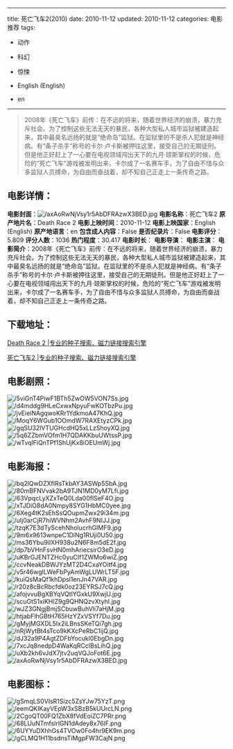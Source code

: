 
---
title: 死亡飞车2(2010)
date: 2010-11-12
updated: 2010-11-12
categories: 电影推荐
tags:
- 动作
- 科幻
- 惊悚

- English (English)
- en
---


> 2008年《死亡飞车》前传：在不远的将来，随着世界经济的崩溃，暴力充斥社会。为了控制这些无法无天的暴民，各种大型私人城市监狱被建造起来，其中最臭名远扬的就是“绝命岛”监狱。在监狱里的不是杀人犯就是神经病。有“条子杀手”称号的卡尔·卢卡斯被押往这里，接受自己的无期徒刑。但是他正好赶上了一心要在电视领域闯出天下的九月·琼斯掌权的时候，危险的“死亡飞车”游戏被发明出来，卡尔成了一名赛车手，为了自由不惜与众多监狱人员搏命，为自由而奋战着，却不知自己正走上一条传奇之路。

## **电影详情**：

**电影封面**：<img src="https://image.tmdb.org/t/p/w200/axAoRwNjVsy1r5AbDFRAzwX3BED.jpg" alt="/axAoRwNjVsy1r5AbDFRAzwX3BED.jpg" title="/axAoRwNjVsy1r5AbDFRAzwX3BED.jpg">
**电影名称**：死亡飞车2
**原产地片名**：Death Race 2
**电影上映时间**：2010-11-12
**电影上映国家**：English (English)
**原产地语言**：en
**包含成人内容**：False
**是否纪录片**：False
**电影评分**：5.809
**评分人数**：1036
**热门程度**：30.417
**电影时长**：
**电影导演**：
**电影主演**：
**电影简介**：2008年《死亡飞车》前传：在不远的将来，随着世界经济的崩溃，暴力充斥社会。为了控制这些无法无天的暴民，各种大型私人城市监狱被建造起来，其中最臭名远扬的就是“绝命岛”监狱。在监狱里的不是杀人犯就是神经病。有“条子杀手”称号的卡尔·卢卡斯被押往这里，接受自己的无期徒刑。但是他正好赶上了一心要在电视领域闯出天下的九月·琼斯掌权的时候，危险的“死亡飞车”游戏被发明出来，卡尔成了一名赛车手，为了自由不惜与众多监狱人员搏命，为自由而奋战着，却不知自己正走上一条传奇之路。

## **下载地址**：
[Death Race 2 |专业的种子搜索、磁力链接搜索引擎](https://movie.amd794.com:2083/?search=Death%20Race%202&ordering=&mode=match_phrase&page_size=10&page=1)

[死亡飞车2 |专业的种子搜索、磁力链接搜索引擎](https://movie.amd794.com:2083/?search=%E6%AD%BB%E4%BA%A1%E9%A3%9E%E8%BD%A62&ordering=&mode=match_phrase&page_size=10&page=1)
 

## **电影剧照**：
<img src="https://image.tmdb.org/t/p/original/5viGnT4PiwF1BTh5ZwOW5VON7Ss.jpg" alt="/5viGnT4PiwF1BTh5ZwOW5VON7Ss.jpg" title="/5viGnT4PiwF1BTh5ZwOW5VON7Ss.jpg"><img src="https://image.tmdb.org/t/p/original/d4mddg9HLeCxwxNpyuFwKOTbzPu.jpg" alt="/d4mddg9HLeCxwxNpyuFwKOTbzPu.jpg" title="/d4mddg9HLeCxwxNpyuFwKOTbzPu.jpg"><img src="https://image.tmdb.org/t/p/original/jvEieiNAgqwoKRr1YdkmoA47KhQ.jpg" alt="/jvEieiNAgqwoKRr1YdkmoA47KhQ.jpg" title="/jvEieiNAgqwoKRr1YdkmoA47KhQ.jpg"><img src="https://image.tmdb.org/t/p/original/MoqY6WGub1OOmdW7RAXEtyzCPk.jpg" alt="/MoqY6WGub1OOmdW7RAXEtyzCPk.jpg" title="/MoqY6WGub1OOmdW7RAXEtyzCPk.jpg"><img src="https://image.tmdb.org/t/p/original/gqSU32lVTUGHcdHQ5xLLzShoyXQ.jpg" alt="/gqSU32lVTUGHcdHQ5xLLzShoyXQ.jpg" title="/gqSU32lVTUGHcdHQ5xLLzShoyXQ.jpg"><img src="https://image.tmdb.org/t/p/original/5q6ZZbmVOfm1H7QDAKKbuUWtssP.jpg" alt="/5q6ZZbmVOfm1H7QDAKKbuUWtssP.jpg" title="/5q6ZZbmVOfm1H7QDAKKbuUWtssP.jpg"><img src="https://image.tmdb.org/t/p/original/wTvqlFiQnTPf1ShUjKx8iOEUmWj.jpg" alt="/wTvqlFiQnTPf1ShUjKx8iOEUmWj.jpg" title="/wTvqlFiQnTPf1ShUjKx8iOEUmWj.jpg">

## **电影海报**：
<img src="https://image.tmdb.org/t/p/original/bq2lQwDZXfIRsTkbAY3ASWp5SbA.jpg" alt="/bq2lQwDZXfIRsTkbAY3ASWp5SbA.jpg" title="/bq2lQwDZXfIRsTkbAY3ASWp5SbA.jpg"><img src="https://image.tmdb.org/t/p/original/80mBFNVvak2bA9TJN1MD0yM7Lfi.jpg" alt="/80mBFNVvak2bA9TJN1MD0yM7Lfi.jpg" title="/80mBFNVvak2bA9TJN1MD0yM7Lfi.jpg"><img src="https://image.tmdb.org/t/p/original/63VpqcLyXZxTeQ0Lda00flSeF4O.jpg" alt="/63VpqcLyXZxTeQ0Lda00flSeF4O.jpg" title="/63VpqcLyXZxTeQ0Lda00flSeF4O.jpg"><img src="https://image.tmdb.org/t/p/original/xTJDiO8dA0Nmpy8SYG1HbMC0yee.jpg" alt="/xTJDiO8dA0Nmpy8SYG1HbMC0yee.jpg" title="/xTJDiO8dA0Nmpy8SYG1HbMC0yee.jpg"><img src="https://image.tmdb.org/t/p/original/6Xeg4tK2sEhSsQOupmZwx29i34m.jpg" alt="/6Xeg4tK2sEhSsQOupmZwx29i34m.jpg" title="/6Xeg4tK2sEhSsQOupmZwx29i34m.jpg"><img src="https://image.tmdb.org/t/p/original/uIj0arCjR7hiWVNhm2AvhF9NIJJ.jpg" alt="/uIj0arCjR7hiWVNhm2AvhF9NIJJ.jpg" title="/uIj0arCjR7hiWVNhm2AvhF9NIJJ.jpg"><img src="https://image.tmdb.org/t/p/original/tzqK7E3dTyScehNhoIucrhGIMF9.jpg" alt="/tzqK7E3dTyScehNhoIucrhGIMF9.jpg" title="/tzqK7E3dTyScehNhoIucrhGIMF9.jpg"><img src="https://image.tmdb.org/t/p/original/9m6x9613wnpeC1DiNg1RUji0U50.jpg" alt="/9m6x9613wnpeC1DiNg1RUji0U50.jpg" title="/9m6x9613wnpeC1DiNg1RUji0U50.jpg"><img src="https://image.tmdb.org/t/p/original/ms36Ybu9iIXH938u2N6F8m5dE2f.jpg" alt="/ms36Ybu9iIXH938u2N6F8m5dE2f.jpg" title="/ms36Ybu9iIXH938u2N6F8m5dE2f.jpg"><img src="https://image.tmdb.org/t/p/original/dp7bVHnFsvHN0mhAriecsirO3eD.jpg" alt="/dp7bVHnFsvHN0mhAriecsirO3eD.jpg" title="/dp7bVHnFsvHN0mhAriecsirO3eD.jpg"><img src="https://image.tmdb.org/t/p/original/uKBrGJENTZHc0yuCIf1ZWMo6wiZ.jpg" alt="/uKBrGJENTZHc0yuCIf1ZWMo6wiZ.jpg" title="/uKBrGJENTZHc0yuCIf1ZWMo6wiZ.jpg"><img src="https://image.tmdb.org/t/p/original/ccvNeakDBWJYzMT2D4CxaYOitf4.jpg" alt="/ccvNeakDBWJYzMT2D4CxaYOitf4.jpg" title="/ccvNeakDBWJYzMT2D4CxaYOitf4.jpg"><img src="https://image.tmdb.org/t/p/original/v5r46wglLWeFbPyAmWgLUWrLT5F.jpg" alt="/v5r46wglLWeFbPyAmWgLUWrLT5F.jpg" title="/v5r46wglLWeFbPyAmWgLUWrLT5F.jpg"><img src="https://image.tmdb.org/t/p/original/kuiQsMaQf1khDpsl1enJn47VAR.jpg" alt="/kuiQsMaQf1khDpsl1enJn47VAR.jpg" title="/kuiQsMaQf1khDpsl1enJn47VAR.jpg"><img src="https://image.tmdb.org/t/p/original/r20z8cBcRbcfdk0oz23EYRSJ7cQ.jpg" alt="/r20z8cBcRbcfdk0oz23EYRSJ7cQ.jpg" title="/r20z8cBcRbcfdk0oz23EYRSJ7cQ.jpg"><img src="https://image.tmdb.org/t/p/original/afojvvuBgXBYqVQtlYGxkU9XwjU.jpg" alt="/afojvvuBgXBYqVQtlYGxkU9XwjU.jpg" title="/afojvvuBgXBYqVQtlYGxkU9XwjU.jpg"><img src="https://image.tmdb.org/t/p/original/scuGtS1xiKHIZ9g9QHNQzvXtyhI.jpg" alt="/scuGtS1xiKHIZ9g9QHNQzvXtyhI.jpg" title="/scuGtS1xiKHIZ9g9QHNQzvXtyhI.jpg"><img src="https://image.tmdb.org/t/p/original/wJZ3GNgjBmjSCbuwBuhVli7aHjM.jpg" alt="/wJZ3GNgjBmjSCbuwBuhVli7aHjM.jpg" title="/wJZ3GNgjBmjSCbuwBuhVli7aHjM.jpg"><img src="https://image.tmdb.org/t/p/original/htjabFlhGBtH765HzYZxVSYf7Du.jpg" alt="/htjabFlhGBtH765HzYZxVSYf7Du.jpg" title="/htjabFlhGBtH765HzYZxVSYf7Du.jpg"><img src="https://image.tmdb.org/t/p/original/gMyjMGXDL5Ix2iLBnsSKeTQi7gh.jpg" alt="/gMyjMGXDL5Ix2iLBnsSKeTQi7gh.jpg" title="/gMyjMGXDL5Ix2iLBnsSKeTQi7gh.jpg"><img src="https://image.tmdb.org/t/p/original/nRjWytBt4sTco9kKXcPeRbC1ijQ.jpg" alt="/nRjWytBt4sTco9kKXcPeRbC1ijQ.jpg" title="/nRjWytBt4sTco9kKXcPeRbC1ijQ.jpg"><img src="https://image.tmdb.org/t/p/original/dJ32a9P4AgtZDFbYocukl0EbgDn.jpg" alt="/dJ32a9P4AgtZDFbYocukl0EbgDn.jpg" title="/dJ32a9P4AgtZDFbYocukl0EbgDn.jpg"><img src="https://image.tmdb.org/t/p/original/7xcJq8nedpD4WaKqRCclBsLihQ.jpg" alt="/7xcJq8nedpD4WaKqRCclBsLihQ.jpg" title="/7xcJq8nedpD4WaKqRCclBsLihQ.jpg"><img src="https://image.tmdb.org/t/p/original/uXb2kh6vJdX7jtv2uqVQJoFot6E.jpg" alt="/uXb2kh6vJdX7jtv2uqVQJoFot6E.jpg" title="/uXb2kh6vJdX7jtv2uqVQJoFot6E.jpg"><img src="https://image.tmdb.org/t/p/original/axAoRwNjVsy1r5AbDFRAzwX3BED.jpg" alt="/axAoRwNjVsy1r5AbDFRAzwX3BED.jpg" title="/axAoRwNjVsy1r5AbDFRAzwX3BED.jpg">

## **电影图标**：
<img src="https://image.tmdb.org/t/p/original/gSmqLS0VIsR1Sizc5ZsYJw75YzT.png" alt="/gSmqLS0VIsR1Sizc5ZsYJw75YzT.png" title="/gSmqLS0VIsR1Sizc5ZsYJw75YzT.png"><img src="https://image.tmdb.org/t/p/original/eemQKIKayVEpW3xSBzB5kUUrcLN.png" alt="/eemQKIKayVEpW3xSBzB5kUUrcLN.png" title="/eemQKIKayVEpW3xSBzB5kUUrcLN.png"><img src="https://image.tmdb.org/t/p/original/2CgoQT00FQ1ZbX8fVdEoiZC7PRr.png" alt="/2CgoQT00FQ1ZbX8fVdEoiZC7PRr.png" title="/2CgoQT00FQ1ZbX8fVdEoiZC7PRr.png"><img src="https://image.tmdb.org/t/p/original/68LUuNTmfslrlGN1dAdey8x76lF.png" alt="/68LUuNTmfslrlGN1dAdey8x76lF.png" title="/68LUuNTmfslrlGN1dAdey8x76lF.png"><img src="https://image.tmdb.org/t/p/original/6UYYuDXhhGs4TVOw0Fo4hr9EK9m.png" alt="/6UYYuDXhhGs4TVOw0Fo4hr9EK9m.png" title="/6UYYuDXhhGs4TVOw0Fo4hr9EK9m.png"><img src="https://image.tmdb.org/t/p/original/gCLMQ1H11bsdnsTiMgpFW3CajN.png" alt="/gCLMQ1H11bsdnsTiMgpFW3CajN.png" title="/gCLMQ1H11bsdnsTiMgpFW3CajN.png">
